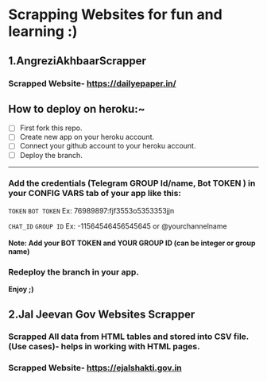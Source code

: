 ﻿# Scrapping Websites for fun and learning :)

## 1.AngreziAkhbaarScrapper



### Scrapped Website- https://dailyepaper.in/


## How to deploy on heroku:~

- [ ] First fork this repo.
- [ ] Create new app on your heroku account.
- [ ] Connect your github account to your heroku account.
- [ ] Deploy the branch.

<hr>

### Add the credentials (Telegram GROUP Id/name, Bot TOKEN ) in your CONFIG VARS tab of your app like this:
```TOKEN```     ```BOT TOKEN```      Ex:    76989897:fjf3553o5353353jjn
<br>

```CHAT_ID```  ```GROUP ID```    Ex:      -11564546456545645   or   @yourchannelname
<br><br>
**Note: Add your BOT TOKEN and YOUR GROUP ID (can be integer or group name)**
### Redeploy the branch in your app. 
**Enjoy  ;)**


## 2.Jal Jeevan Gov Websites Scrapper
### Scrapped All data from HTML tables and stored into CSV file. (Use cases)- helps in working with HTML pages.

### Scrapped Website- https://ejalshakti.gov.in
